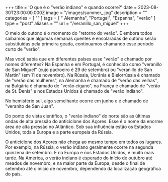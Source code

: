 +++
title = 'O que é o "verão indiano" e quando ocorre?'
date = 2023-08-30T23:00:00.000Z
image = "/images/summer_.jpg"
description = ""
categories = [ "" ]
tags = [ " Alemanha", "Portugal", "Espanha", "verão" ]
type = "post"
aliases = ""
url = "/veranillo_san_miguel"
+++

O meio do outono é o momento do "retorno do verão". E embora todos saibamos que algumas semanas quentes e ensolaradas de outono serão substituídas pela primeira geada, continuamos chamando esse período curto de "verão".

Mas você sabia que em diferentes países esse "verão" é chamado por nomes diferentes? Na Espanha e em Portugal, é conhecido como "veranillo de San Miguel" (cujo padroeiro é 29 de setembro) ou "veranillo de San Martín" (em 11 de novembro). Na Rússia, Ucrânia e Bielorrússia é chamado de "verão das mulheres", na Alemanha é chamado de "verão das velhas", na Bulgária é chamado de "verão cigano", na França é chamado de "verão de St. Denis" e nos Estados Unidos é chamado de "verão indiano".

No hemisfério sul, algo semelhante ocorre em junho e é chamado de "veranito de San Juan".

Do ponto de vista científico, o "verão indiano" do norte são as últimas ondas de alta pressão do anticiclone dos Açores. Esse é o nome da enorme área de alta pressão no Atlântico. Sob sua influência estão os Estados Unidos, toda a Europa e a parte europeia da Rússia.

O anticiclone dos Açores não chega ao mesmo tempo em todos os lugares. Por exemplo, na Rússia, o verão indiano geralmente ocorre na segunda quinzena de setembro. E na Europa e nos Estados Unidos, é muito mais tarde. Na América, o verão indiano é esperado do início de outubro até meados de novembro, e na maior parte da Europa, desde o final de setembro até o início de novembro, dependendo da localização geográfica do país.
